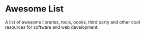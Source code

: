 # Awesome List
A list of awesome libraries, tools, books, third party and other cool resources for software and web development.
